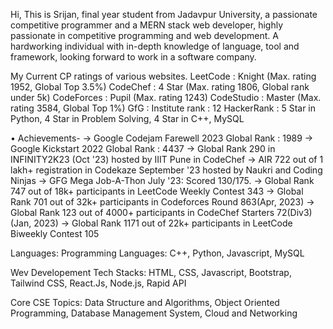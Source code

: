 Hi, This is Srijan, final year student from Jadavpur University, a passionate competitive programmer and a MERN stack web developer, highly passionate in competitive programming and web development. A hardworking individual with in-depth knowledge of language, tool and framework, looking forward to work in a software company.

My Current CP ratings of various websites.
LeetCode   : Knight (Max. rating 1952, Global Top 3.5%)
CodeChef   : 4 Star (Max. rating 1806, Global rank under 5k)
CodeForces : Pupil (Max. rating 1243)
CodeStudio : Master (Max. rating 3584, Global Top 1%)
GfG        : Institute rank : 12
HackerRank : 5 Star in Python, 4 Star in Problem Solving, 4 Star in C++, MySQL

• Achievements-
-> Google Codejam Farewell 2023 Global Rank : 1989
-> Google Kickstart 2022 Global Rank : 4437
-> Global Rank 290 in INFINITY2K23 (Oct '23) hosted by IIIT Pune in CodeChef
-> AIR 722 out of 1 lakh+ registration in Codekaze September '23 hosted by Naukri and Coding Ninjas
-> GFG Mega Job-A-Thon July '23: Scored 130/175.
-> Global Rank 747 out of 18k+ participants in LeetCode Weekly Contest 343
-> Global Rank 701 out of 32k+ participants in Codeforces Round 863(Apr, 2023)
-> Global Rank 123 out of 4000+ participants in CodeChef Starters 72(Div3) (Jan, 2023)
-> Global Rank 1171 out of 22k+ participants in LeetCode Biweekly Contest 105

Languages:
Programming Languages: C++, Python, Javascript, MySQL

Wev Developement Tech Stacks:
HTML, CSS, Javascript, Bootstrap, Tailwind CSS, React.Js, Node.js, Rapid API

Core CSE Topics:
Data Structure and Algorithms, Object Oriented Programming, Database Management System, Cloud and Networking

